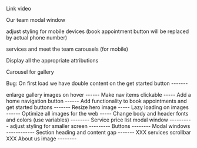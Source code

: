 Link video

Our team modal window

adjust styling for mobile devices (book appointment button will be replaced by actual phone number)

services and meet the team carousels (for mobile)

Display all the appropriate attributions

Carousel for gallery



Bug: On first load we have double content on the get started button -------



enlarge gallery images on hover ------
Make nav items clickable -----
Add a home navigation button ------
Add functionality to book appointments and get started buttons -------
Resize hero image -----
Lazy loading on images ------
Optimize all images for the web -----
Change body and header fonts and colors (use variables) --------
Service price list modal window ----------
adjust styling for smaller screen ---------
    Buttons --------
    Modal windows ------------
    Section heading and content gap -------
    XXX services scrollbar XXX
    About us image --------